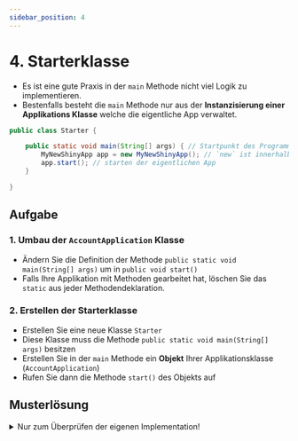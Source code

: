 ```yaml
---
sidebar_position: 4
---
```


# 4. Starterklasse

- Es ist eine gute Praxis in der `main` Methode nicht viel Logik zu implementieren.
- Bestenfalls besteht die `main` Methode nur aus der **Instanzisierung einer Applikations Klasse** welche die eigentliche App verwaltet.

```java title="Starter.java als Beispiel"
public class Starter {

    public static void main(String[] args) { // Startpunkt des Programms, ist immer static!
        MyNewShinyApp app = new MyNewShinyApp(); // `new` ist innerhalb von `static` erlaubt
        app.start(); // starten der eigentlichen App
    }

}
```

## Aufgabe

### 1. Umbau der `AccountApplication` Klasse

- Ändern Sie die Definition der Methode `public static void main(String[] args)` um in `public void start()`
- Falls Ihre Applikation mit Methoden gearbeitet hat, löschen Sie das `static` aus jeder Methodendeklaration.

### 2. Erstellen der Starterklasse

- Erstellen Sie eine neue Klasse `Starter`
- Diese Klasse muss die Methode `public static void main(String[] args)` besitzen
- Erstellen Sie in der `main` Methode ein **Objekt** Ihrer Applikationsklasse (`AccountApplication`)
- Rufen Sie dann die Methode `start()` des Objekts auf

## Musterlösung

<details>
<summary>Nur zum Überprüfen der eigenen Implementation!</summary>

```java title="Starter.java"
public class Starter {

  public static void main(String[] args) {
    ApplicationForStarter app = new ApplicationForStarter();
    app.start();
  }

}
```

```java title="AccountApplication.java"
import java.util.Scanner;

public class ApplicationForStarter {

  public void start() {
    System.out.println("Welcome to the account application");
    Account account = new Account();  // hier wird ein Objekt der Klasse `Account` erstellt
    double amount = 0;
    String command = "";

    try(Scanner scanner = new Scanner(System.in)) {
      do {
        System.out.println("Please enter the amount, 0 (zero) to terminate");
        amount = scanner.nextDouble();
        if (amount != 0) {
          System.out.println("To deposit, press +, to withdraw press -");
          command = scanner.next();
          if ("+".equals(command)) {
            account.deposit(amount);
          } else if ("-".equals(command)) {
            account.withdraw(amount);
          }
        }
      } while (amount != 0);
      System.out.println("Final balance: " + account.getBalance());
    }
  }

}
```

```java title="Account.java"
public class Account {
  private double balance;             // englisch für "kontostand"

  public void deposit(double value) { // englisch für "einzahlen"
    balance += value;
  }

  public void withdraw(double value) { // englisch für "auszahlen"
    balance -= value;
  }

  public double getBalance() {
    return balance;
  }
}
```

</details>
